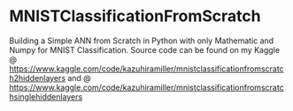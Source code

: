 # MNISTClassificationFromScratch
Building a Simple ANN from Scratch in Python with only Mathematic and Numpy for MNIST Classification. Source code can be found on my Kaggle @ https://www.kaggle.com/code/kazuhiramiller/mnistclassificationfromscratch2hiddenlayers and @ https://www.kaggle.com/code/kazuhiramiller/mnistclassificationfromscratchsinglehiddenlayers
